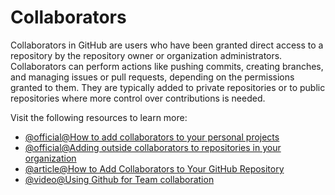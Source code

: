 # Collaborators

Collaborators in GitHub are users who have been granted direct access to a repository by the repository owner or organization administrators. Collaborators can perform actions like pushing commits, creating branches, and managing issues or pull requests, depending on the permissions granted to them. They are typically added to private repositories or to public repositories where more control over contributions is needed.

Visit the following resources to learn more:

- [@official@How to add collaborators to your personal projects](https://docs.github.com/en/account-and-profile/setting-up-and-managing-your-personal-account-on-github/managing-access-to-your-personal-repositories/inviting-collaborators-to-a-personal-repository)
- [@official@Adding outside collaborators to repositories in your organization](https://docs.github.com/en/organizations/managing-user-access-to-your-organizations-repositories/managing-outside-collaborators/adding-outside-collaborators-to-repositories-in-your-organization)
- [@article@How to Add Collaborators to Your GitHub Repository](https://www.blinkops.com/blog/how-to-add-collaborators-to-your-github-repository)
- [@video@Using Github for Team collaboration](https://youtu.be/4nyIS58ORWw?si=yK5LCONNVm9OIUK5)